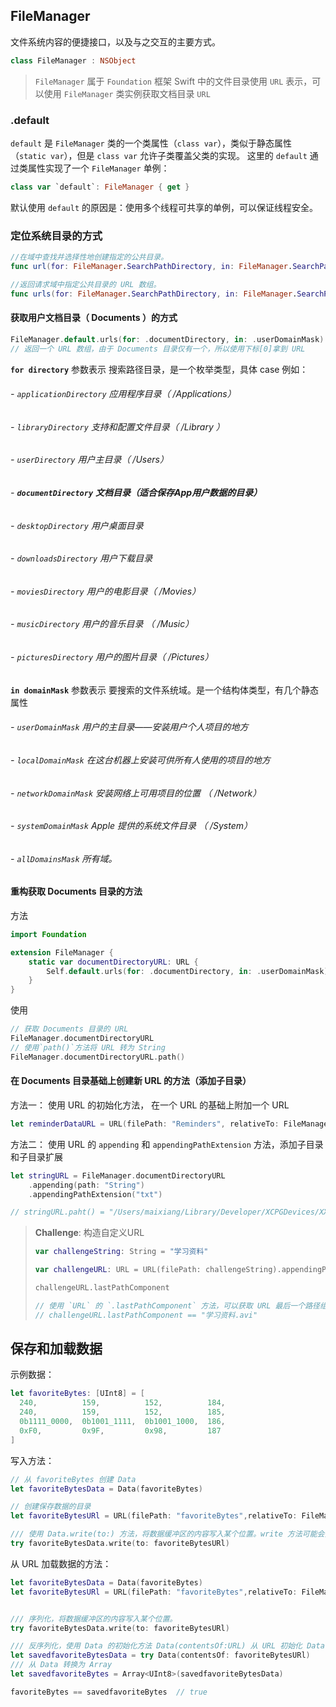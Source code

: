 ## FileManager
文件系统内容的便捷接口，以及与之交互的主要方式。
```swift
class FileManager : NSObject
```
> `FileManager` 属于 `Foundation` 框架
Swift 中的文件目录使用 `URL` 表示，可以使用 `FileManager` 类实例获取文档目录 `URL`

### .default
`default` 是 `FileManager` 类的一个类属性（`class var`），类似于静态属性（`static var`），但是 `class var` 允许子类覆盖父类的实现。
这里的 `default` 通过类属性实现了一个 `FileManager` 单例：
```swift
class var `default`: FileManager { get }
```
默认使用 `default` 的原因是：使用多个线程可共享的单例，可以保证线程安全。

### 定位系统目录的方式
```swift
//在域中查找并选择性地创建指定的公共目录。
func url(for: FileManager.SearchPathDirectory, in: FileManager.SearchPathDomainMask, appropriateFor: URL?, create: Bool) -> URL
```

```swift
//返回请求域中指定公共目录的 URL 数组。
func urls(for: FileManager.SearchPathDirectory, in: FileManager.SearchPathDomainMask) -> [URL]

```


#### 获取用户文档目录（ Documents ）的方式
```swift
FileManager.default.urls(for: .documentDirectory, in: .userDomainMask)
// 返回一个 URL 数组，由于 Documents 目录仅有一个，所以使用下标[0]拿到 URL
```
**`for directory`** 参数表示 搜索路径目录，是一个枚举类型，具体 case 例如：
###### - `applicationDirectory`  应用程序目录（ /Applications）
###### - `libraryDirectory` 支持和配置文件目录（ /Library ）
###### - `userDirectory`  用户主目录（ /Users）
###### - **`documentDirectory`** **文档目录（适合保存App用户数据的目录）**
###### - `desktopDirectory` 用户桌面目录
###### - `downloadsDirectory` 用户下载目录
###### - `moviesDirectory` 用户的电影目录（ /Movies）
###### - `musicDirectory` 用户的音乐目录 （ /Music）
###### - `picturesDirectory`  用户的图片目录（ /Pictures）
**`in domainMask`** 参数表示 要搜索的文件系统域。是一个结构体类型，有几个静态属性
###### - `userDomainMask`  用户的主目录——安装用户个人项目的地方
###### - `localDomainMask` 在这台机器上安装可供所有人使用的项目的地方
###### - `networkDomainMask` 安装网络上可用项目的位置 （ /Network）
###### - `systemDomainMask` Apple 提供的系统文件目录 （ /System）
###### - `allDomainsMask` 所有域。

#### 重构获取 Documents 目录的方法
方法
```swift
import Foundation

extension FileManager {
    static var documentDirectoryURL: URL {
        Self.default.urls(for: .documentDirectory, in: .userDomainMask)[0]
    }
}
```
使用
```swift
// 获取 Documents 目录的 URL
FileManager.documentDirectoryURL
// 使用`path()`方法将 URL 转为 String
FileManager.documentDirectoryURL.path()
```

#### 在  Documents 目录基础上创建新 URL 的方法（添加子目录）
方法一：
使用 URL 的初始化方法， 在一个 URL 的基础上附加一个 URL
```swift
let reminderDataURL = URL(filePath: "Reminders", relativeTo: FileManager.documentDirectoryURL)
```
方法二：
使用 URL 的 `appending` 和 `appendingPathExtension` 方法，添加子目录和子目录扩展
```swift
let stringURL = FileManager.documentDirectoryURL
	.appending(path: "String")
	.appendingPathExtension("txt")

// stringURL.paht() = "/Users/maixiang/Library/Developer/XCPGDevices/XXXXXXXX-8888-8888-8888-XXXXXXXXXXXX/data/Containers/Data/Application/XXXXXXXX-8888-8888-8888-XXXXXXXXXXXX/Documents/String.txt"
```

> **Challenge**: 构造自定义URL
> ```swift
> var challengeString: String = "学习资料"
> 
> var challengeURL: URL = URL(filePath: challengeString).appendingPathExtension("avi")
> 
> challengeURL.lastPathComponent
> 
> // 使用 `URL` 的 `.lastPathComponent` 方法，可以获取 URL 最后一个路径组件
> // challengeURL.lastPathComponent == "学习资料.avi"
> ```




## 保存和加载数据
示例数据：
```swift
let favoriteBytes: [UInt8] = [
  240,          159,          152,          184,
  240,          159,          152,          185,
  0b1111_0000,  0b1001_1111,  0b1001_1000,  186,
  0xF0,         0x9F,         0x98,         187
]

```

写入方法：
```swift
// 从 favoriteBytes 创建 Data
let favoriteBytesData = Data(favoriteBytes)

// 创建保存数据的目录
let favoriteBytesURl = URL(filePath: "favoriteBytes",relativeTo: FileManager.documentsDirectoryURL)

/// 使用 Data.write(to:) 方法，将数据缓冲区的内容写入某个位置。write 方法可能会抛出错误，所以需要 try 关键词
try favoriteBytesData.write(to: favoriteBytesURl)
```

从 URL 加载数据的方法：

```swift
let favoriteBytesData = Data(favoriteBytes)
let favoriteBytesURl = URL(filePath: "favoriteBytes",relativeTo: FileManager.documentsDirectoryURL)


/// 序列化，将数据缓冲区的内容写入某个位置。
try favoriteBytesData.write(to: favoriteBytesURl)

/// 反序列化，使用 Data 的初始化方法 Data(contentsOf:URL) 从 URL 初始化 Data 实例。也需要 try
let savedfavoriteBytesData = try Data(contentsOf: favoriteBytesURl)
/// 从 Data 转换为 Array
let savedfavoriteBytes = Array<UInt8>(savedfavoriteBytesData)

favoriteBytes == savedfavoriteBytes  // true

```

